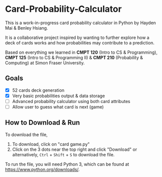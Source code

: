 # Card-Probability-Calculator
This is a work-in-progress card probability calculator in Python by Hayden Mai & Benley Hsiang.

It is a collaborative project inspired by wanting to further explore how a deck of cards works and how probabilities may contribute to a prediction.

Based on everything we learned in **CMPT 120** (Intro to CS & Programming), **CMPT 125** (Intro to CS & Programming II) & **CMPT 210** (Probability & Computing) at Simon Fraser University.

## Goals
- [x] 52 cards deck generation
- [x] Very basic probabilities output & data storage
- [ ] Advanced probability calculator using both card attributes
- [ ] Allow user to guess what card is next (game)

## How to Download & Run
To download the file,
1. To download, click on "card game.py"
2. Click on the 3 dots near the top right and click "Download" or alternatively, `Ctrl` + `Shift` + `S` to download the file.

To run the file, you will need Python 3, which can be found at https://www.python.org/downloads/.
